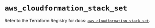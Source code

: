 # `aws_cloudformation_stack_set`

Refer to the Terraform Registry for docs: [`aws_cloudformation_stack_set`](https://registry.terraform.io/providers/hashicorp/aws/5.46.0/docs/resources/cloudformation_stack_set).
